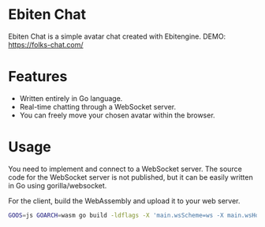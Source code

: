 
# Ebiten Chat
Ebiten Chat is a simple avatar chat created with Ebitengine.
DEMO: https://folks-chat.com/

# Features
- Written entirely in Go language.
- Real-time chatting through a WebSocket server.
- You can freely move your chosen avatar within the browser.

# Usage
You need to implement and connect to a WebSocket server.
The source code for the WebSocket server is not published, but it can be easily written in Go using gorilla/websocket.

For the client, build the WebAssembly and upload it to your web server.
```bash
GOOS=js GOARCH=wasm go build -ldflags -X 'main.wsScheme=ws -X main.wsHost=localhost:8000' -o ebiten_chat.wasm
```